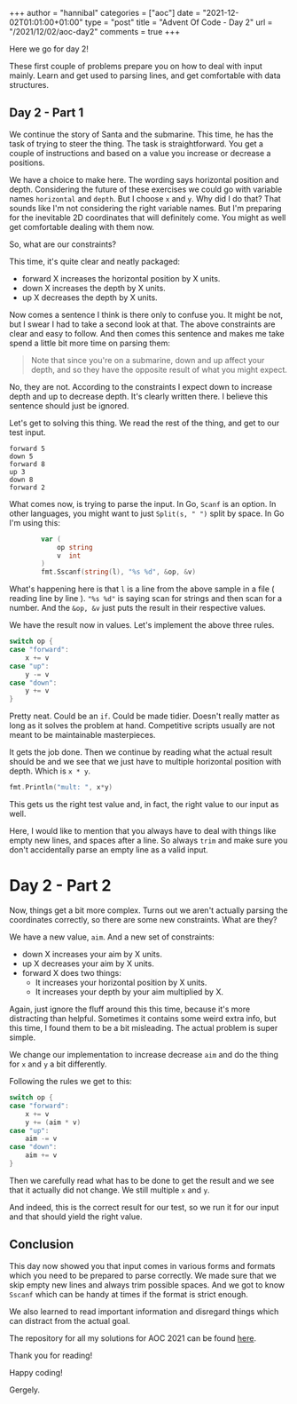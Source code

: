 +++
author = "hannibal"
categories = ["aoc"]
date = "2021-12-02T01:01:00+01:00"
type = "post"
title = "Advent Of Code - Day 2"
url = "/2021/12/02/aoc-day2"
comments = true
+++

Here we go for day 2!

These first couple of problems prepare you on how to deal with input mainly. Learn and get used to parsing lines, and
get comfortable with data structures.

## Day 2 - Part 1

We continue the story of Santa and the submarine. This time, he has the task of trying to steer the thing.
The task is straightforward. You get a couple of instructions and based on a value you increase or decrease a positions.

We have a choice to make here. The wording says horizontal position and depth. Considering the future of these exercises
we could go with variable names `horizontal` and `depth`. But I choose `x` and `y`. Why did I do that? That sounds like
I'm not considering the right variable names. But I'm preparing for the inevitable 2D coordinates that will definitely
come. You might as well get comfortable dealing with them now.

So, what are our constraints?

This time, it's quite clear and neatly packaged:

- forward X increases the horizontal position by X units.
- down X increases the depth by X units.
- up X decreases the depth by X units.

Now comes a sentence I think is there only to confuse you. It might be not, but I swear I had to take a second look at
that. The above constraints are clear and easy to follow. And then comes this sentence and makes me take spend a little
bit more time on parsing them:

> Note that since you're on a submarine, down and up affect your depth, and so they have the opposite result of what you might expect.

No, they are not. According to the constraints I expect down to increase depth and up to decrease depth. It's clearly
written there. I believe this sentence should just be ignored.

Let's get to solving this thing. We read the rest of the thing, and get to our test input.

~~~
forward 5
down 5
forward 8
up 3
down 8
forward 2
~~~

What comes now, is trying to parse the input. In Go, `Scanf` is an option. In other languages, you might want to just
`Split(s, " ")` split by space. In Go I'm using this:

~~~go
		var (
			op string
			v  int
		)
		fmt.Sscanf(string(l), "%s %d", &op, &v)
~~~

What's happening here is that `l` is a line from the above sample in a file ( reading line by line ). `"%s %d"` is saying
scan for strings and then scan for a number. And the `&op, &v` just puts the result in their respective values.

We have the result now in values. Let's implement the above three rules.

~~~go
switch op {
case "forward":
    x += v
case "up":
    y -= v
case "down":
    y += v
}
~~~

Pretty neat. Could be an `if`. Could be made tidier. Doesn't really matter as long as it solves the problem at hand. Competitive
scripts usually are not meant to be maintainable masterpieces.

It gets the job done. Then we continue by reading what the actual result should be and we see that we just have to multiple
horizontal position with depth. Which is `x * y`.

~~~go
fmt.Println("mult: ", x*y)
~~~

This gets us the right test value and, in fact, the right value to our input as well.

Here, I would like to mention that you always have to deal with things like empty new lines, and spaces after a line. So always
`trim` and make sure you don't accidentally parse an empty line as a valid input.

# Day 2 - Part 2

Now, things get a bit more complex. Turns out we aren't actually parsing the coordinates correctly, so there are some
new constraints. What are they?

We have a new value, `aim`. And a new set of constraints:

- down X increases your aim by X units.
- up X decreases your aim by X units.
- forward X does two things:
    - It increases your horizontal position by X units.
    - It increases your depth by your aim multiplied by X.

Again, just ignore the fluff around this this time, because it's more distracting than helpful. Sometimes it contains some weird extra
info, but this time, I found them to be a bit misleading. The actual problem is super simple.

We change our implementation to increase decrease `aim` and do the thing for `x` and `y` a bit differently.

Following the rules we get to this:

~~~go
switch op {
case "forward":
    x += v
    y += (aim * v)
case "up":
    aim -= v
case "down":
    aim += v
}
~~~

Then we carefully read what has to be done to get the result and we see that it actually did not change.
We still multiple `x` and `y`.

And indeed, this is the correct result for our test, so we run it for our input and that should yield the right value.

## Conclusion

This day now showed you that input comes in various forms and formats which you need to be prepared to parse correctly.
We made sure that we skip empty new lines and always trim possible spaces. And we got to know `Sscanf` which can be handy
at times if the format is strict enough.

We also learned to read important information and disregard things which can distract from the actual goal.

The repository for all my solutions for AOC 2021 can be found [here](https://github.com/Skarlso/aoc2021).

Thank you for reading!

Happy coding!

Gergely.